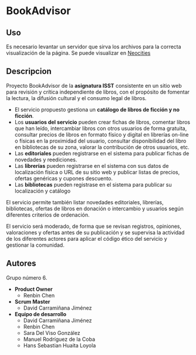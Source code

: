 # BookAdvisor

## Uso
Es necesario levantar un servidor que sirva los archivos para la correcta visualización de la página.
Se puede visualizar en [Neocities](https://bookadvisorisst.neocities.org/)

## Descripcion
Proyecto BookAdvisor de la **asignatura ISST** consistente en un sitio	web	 para revisión	 y	crítica	independiente	de	libros,	con	el	propósito	de	fomentar	la	lectura,	la	difusión	cultural	y	el	consumo	legal	de	libros.

* El	 servicio	 propuesto	 gestiona	 un	 **catálogo	 de	 libros	 de	 ficción	 y	 no	 ficción**.
* Los **usuarios	del	servicio**	pueden	crear	fichas	de	libros,	comentar	libros	que	han	leído, intercambiar	libros	con	otros	usuarios	de	forma	gratuita,	consultar	precios	de	libros	en	formato	físico	y	digital	en	librerías	on-line	o	físicas	en	la	proximidad	del	usuario, consultar	disponibilidad	del	libro	en	bibliotecas	de	su	zona,	valorar	la	contribución de	otros	usuarios,	etc.
* Las	**editoriales**	pueden	registrarse	en	el	sistema	para	publicar	fichas	de	novedades y	reediciones.
* Las	**librerías**	pueden	registrarse	en	el	sistema	con	sus	datos	de	localización	física	o URL	 de	 su	 sitio	 web	 y	 publicar	 listas	 de	 precios,	 ofertas	 genéricas	 y	 cupones descuento.
* Las	 **bibliotecas**	 pueden	 registrase	 en	 el	 sistema	 para	 publicar	 su	 localización	 y catálogo

El	 servicio	 permite	 también	 listar	 novedades	 editoriales,	 librerías,	 bibliotecas, ofertas	de	libros	en	donación	o	intercambio	y	usuarios	según	diferentes	criterios	de	ordenación.

El	 servicio será	 moderado,	 de	 forma	 que	 se	 revisan	 registros,	 opiniones,	valoraciones	 y	 ofertas	 antes	 de	 su	 publicación	 y	 se	 supervisa	 la	 actividad	 de	 los diferentes	actores	para	aplicar	el	código	ético	del	servicio	y	gestionar	la	comunidad.

## Autores
Grupo número 6.
* **Product Owner**
    * Renbin Chen
* **Scrum Master**
    * David Carramiñana Jiménez
* **Equipo de desarrollo**
    * David Carramiñana Jiménez
    * Renbin Chen
    * Sara Del Viso González
    * Manuel Rodríguez de la Coba
    * Hans Sebastian Huaita Loyola

